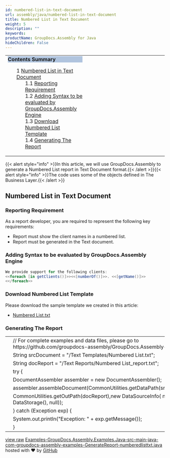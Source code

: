 ```yaml
---
id: numbered-list-in-text-document
url: assembly/java/numbered-list-in-text-document
title: Numbered List in Text Document
weight: 5
description: ""
keywords: 
productName: GroupDocs.Assembly for Java
hideChildren: False
---
```

<table class="sectionMacro" border="0" cellpadding="5" cellspacing="0" width="100%"><tbody><tr><td valign="top" width="50%"><div class="panel" style="border-top-width: 1px; border-right-width: 1px; border-bottom-width: 1px; border-left-width: 1px;"><div class="panelHeader" style="border-bottom-width: 1px; background-color: rgb(176, 196, 222);"><b>Contents Summary</b></div><div class="panelContent"><style type="text/css">div.rbtoc1590607145395 { padding-top: 0px; padding-right: 0px; padding-bottom: 0px; padding-left: 0px; }div.rbtoc1590607145395 ul { list-style-type: none; list-style-image: none; margin-left: 0px; }div.rbtoc1590607145395 li { margin-left: 0px; padding-left: 0px; }</style><div class="toc rbtoc1590607145395"><ul class="toc-indentation"><li><span class="TOCOutline">1</span> <a href="#NumberedListinTextDocument-NumberedListinTextDocument">Numbered List in Text Document</a><ul class="toc-indentation"><li><span class="TOCOutline">1.1</span> <a href="#NumberedListinTextDocument-ReportingRequirement">Reporting Requirement</a></li><li><span class="TOCOutline">1.2</span> <a href="#NumberedListinTextDocument-AddingSyntaxtobeevaluatedbyGroupDocs.AssemblyEngine">Adding Syntax to be evaluated by GroupDocs.Assembly Engine</a></li><li><span class="TOCOutline">1.3</span> <a href="#NumberedListinTextDocument-DownloadNumberedListTemplate">Download Numbered List Template</a></li><li><span class="TOCOutline">1.4</span> <a href="#NumberedListinTextDocument-GeneratingTheReport">Generating The Report</a></li></ul></li></ul></div></div></div></td><td valign="top" width="15%">&nbsp;</td><td valign="top" width="35%">&nbsp;</td></tr></tbody></table>

{{< alert style="info" >}}In this article, we will use GroupDocs.Assembly to generate a Numbered List report in Text Document format.{{< /alert >}}{{< alert style="info" >}}The code uses some of the objects defined in The Business Layer.{{< /alert >}}

## Numbered List in Text Document

### Reporting Requirement

As a report developer, you are required to represent the following key requirements:

*   Report must show the client names in a numbered list.
*   Report must be generated in the Text document.

### Adding Syntax to be evaluated by GroupDocs.Assembly Engine

```csharp
We provide support for the following clients:
<<foreach [in getClients()]>><<[numberOf()]>>. <<[getName()]>>
<</foreach>>

```

### Download Numbered List Template

Please download the sample template we created in this article:

*   [Numbered List.txt](https://github.com/groupdocs-assembly/GroupDocs.Assembly-for-Java/blob/master/Examples/GroupDocs.Assembly.Examples.Java/Data/Storage/Text%20Templates/Numbered%20List.txt?raw=true)

### Generating The Report

<table class="highlight tab-size js-file-line-container" data-tab-size="8" data-paste-markdown-skip=""><tbody><tr><td id="file-examples-groupdocs-assembly-examples-java-src-main-java-com-groupdocs-assembly-examples-generatereport-numberedlisttxt-java-L1" class="blob-num js-line-number" data-line-number="1"></td><td id="file-examples-groupdocs-assembly-examples-java-src-main-java-com-groupdocs-assembly-examples-generatereport-numberedlisttxt-java-LC1" class="blob-code blob-code-inner js-file-line"><span class="pl-c"><span class="pl-c">//</span> For complete examples and data files, please go to https://github.com/groupdocs-assembly/GroupDocs.Assembly-for-Java</span></td></tr><tr><td id="file-examples-groupdocs-assembly-examples-java-src-main-java-com-groupdocs-assembly-examples-generatereport-numberedlisttxt-java-L2" class="blob-num js-line-number" data-line-number="2"></td><td id="file-examples-groupdocs-assembly-examples-java-src-main-java-com-groupdocs-assembly-examples-generatereport-numberedlisttxt-java-LC2" class="blob-code blob-code-inner js-file-line"><span class="pl-smi">String</span> srcDocument <span class="pl-k">=</span> <span class="pl-s"><span class="pl-pds">"</span>/Text Templates/Numbered List.txt<span class="pl-pds">"</span></span>;</td></tr><tr><td id="file-examples-groupdocs-assembly-examples-java-src-main-java-com-groupdocs-assembly-examples-generatereport-numberedlisttxt-java-L3" class="blob-num js-line-number" data-line-number="3"></td><td id="file-examples-groupdocs-assembly-examples-java-src-main-java-com-groupdocs-assembly-examples-generatereport-numberedlisttxt-java-LC3" class="blob-code blob-code-inner js-file-line"><span class="pl-smi">String</span> docReport <span class="pl-k">=</span> <span class="pl-s"><span class="pl-pds">"</span>/Text Reports/Numbered List_report.txt<span class="pl-pds">"</span></span>;</td></tr><tr><td id="file-examples-groupdocs-assembly-examples-java-src-main-java-com-groupdocs-assembly-examples-generatereport-numberedlisttxt-java-L4" class="blob-num js-line-number" data-line-number="4"></td><td id="file-examples-groupdocs-assembly-examples-java-src-main-java-com-groupdocs-assembly-examples-generatereport-numberedlisttxt-java-LC4" class="blob-code blob-code-inner js-file-line"><span class="pl-k">try</span> {</td></tr><tr><td id="file-examples-groupdocs-assembly-examples-java-src-main-java-com-groupdocs-assembly-examples-generatereport-numberedlisttxt-java-L5" class="blob-num js-line-number" data-line-number="5"></td><td id="file-examples-groupdocs-assembly-examples-java-src-main-java-com-groupdocs-assembly-examples-generatereport-numberedlisttxt-java-LC5" class="blob-code blob-code-inner js-file-line"><span class="pl-smi">DocumentAssembler</span> assembler <span class="pl-k">=</span> <span class="pl-k">new</span> <span class="pl-smi">DocumentAssembler</span>();</td></tr><tr><td id="file-examples-groupdocs-assembly-examples-java-src-main-java-com-groupdocs-assembly-examples-generatereport-numberedlisttxt-java-L6" class="blob-num js-line-number" data-line-number="6"></td><td id="file-examples-groupdocs-assembly-examples-java-src-main-java-com-groupdocs-assembly-examples-generatereport-numberedlisttxt-java-LC6" class="blob-code blob-code-inner js-file-line">assembler<span class="pl-k">.</span>assembleDocument(<span class="pl-smi">CommonUtilities</span><span class="pl-k">.</span>getDataPath(srcDocument),</td></tr><tr><td id="file-examples-groupdocs-assembly-examples-java-src-main-java-com-groupdocs-assembly-examples-generatereport-numberedlisttxt-java-L7" class="blob-num js-line-number" data-line-number="7"></td><td id="file-examples-groupdocs-assembly-examples-java-src-main-java-com-groupdocs-assembly-examples-generatereport-numberedlisttxt-java-LC7" class="blob-code blob-code-inner js-file-line"><span class="pl-smi">CommonUtilities</span><span class="pl-k">.</span>getOutPath(docReport),<span class="pl-k">new</span> <span class="pl-smi">DataSourceInfo</span>( <span class="pl-k">new</span> <span class="pl-smi">DataStorage</span>(), <span class="pl-c1">null</span>));</td></tr><tr><td id="file-examples-groupdocs-assembly-examples-java-src-main-java-com-groupdocs-assembly-examples-generatereport-numberedlisttxt-java-L8" class="blob-num js-line-number" data-line-number="8"></td><td id="file-examples-groupdocs-assembly-examples-java-src-main-java-com-groupdocs-assembly-examples-generatereport-numberedlisttxt-java-LC8" class="blob-code blob-code-inner js-file-line">} <span class="pl-k">catch</span> (<span class="pl-smi">Exception</span> exp) {</td></tr><tr><td id="file-examples-groupdocs-assembly-examples-java-src-main-java-com-groupdocs-assembly-examples-generatereport-numberedlisttxt-java-L9" class="blob-num js-line-number" data-line-number="9"></td><td id="file-examples-groupdocs-assembly-examples-java-src-main-java-com-groupdocs-assembly-examples-generatereport-numberedlisttxt-java-LC9" class="blob-code blob-code-inner js-file-line"><span class="pl-smi">System</span><span class="pl-k">.</span>out<span class="pl-k">.</span>println(<span class="pl-s"><span class="pl-pds">"</span>Exception: <span class="pl-pds">"</span></span> <span class="pl-k">+</span> exp<span class="pl-k">.</span>getMessage());</td></tr><tr><td id="file-examples-groupdocs-assembly-examples-java-src-main-java-com-groupdocs-assembly-examples-generatereport-numberedlisttxt-java-L10" class="blob-num js-line-number" data-line-number="10"></td><td id="file-examples-groupdocs-assembly-examples-java-src-main-java-com-groupdocs-assembly-examples-generatereport-numberedlisttxt-java-LC10" class="blob-code blob-code-inner js-file-line">}</td></tr></tbody></table>

[view raw](https://gist.github.com/GroupDocsGists/d25321fd5b1fe937a42fc607c3ad0c00/raw/c717fd331aaaa757b85b987d6e9a8653dbf80780/Examples-GroupDocs.Assembly.Examples.Java-src-main-java-com-groupdocs-assembly-examples-GenerateReport-numberedlisttxt.java) [Examples-GroupDocs.Assembly.Examples.Java-src-main-java-com-groupdocs-assembly-examples-GenerateReport-numberedlisttxt.java](https://gist.github.com/GroupDocsGists/d25321fd5b1fe937a42fc607c3ad0c00#file-examples-groupdocs-assembly-examples-java-src-main-java-com-groupdocs-assembly-examples-generatereport-numberedlisttxt-java) hosted with ❤ by [GitHub](https://github.com)

